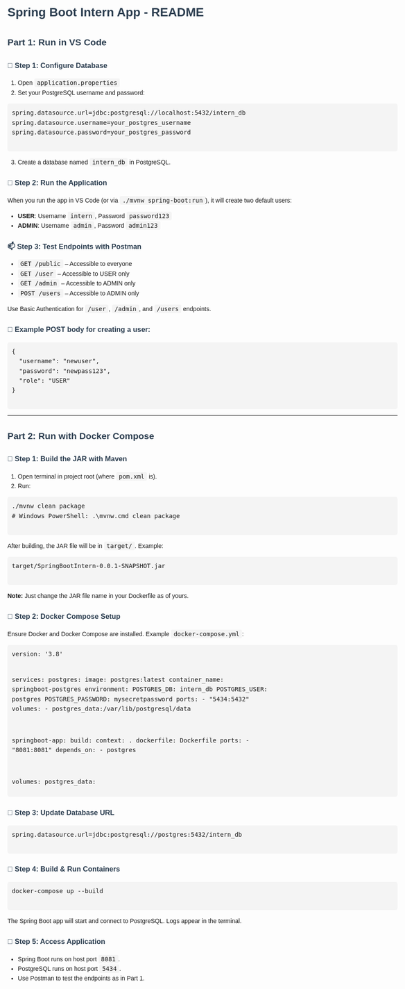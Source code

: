 <!DOCTYPE html>
<html lang="en">
<head>
  <meta charset="UTF-8">
  <title>Spring Boot Intern App README</title>
  <style>
    body {
      font-family: Arial, sans-serif;
      line-height: 1.6;
      max-width: 900px;
      margin: 20px auto;
      padding: 10px;
    }
    h1, h2, h3 {
      color: #2c3e50;
    }
    code {
      background-color: #f4f4f4;
      padding: 2px 6px;
      border-radius: 4px;
      font-size: 14px;
    }
    pre {
      background-color: #f4f4f4;
      padding: 10px;
      overflow-x: auto;
      border-radius: 5px;
    }
  </style>
</head>
<body>

  <h1>Spring Boot Intern App - README</h1>

  <h2>Part 1: Run in VS Code</h2>

  <h3>🔧 Step 1: Configure Database</h3>
  <ol>
    <li>Open <code>application.properties</code></li>
    <li>Set your PostgreSQL username and password:</li>
  </ol>
  <pre>
spring.datasource.url=jdbc:postgresql://localhost:5432/intern_db
spring.datasource.username=your_postgres_username
spring.datasource.password=your_postgres_password
  </pre>
  <ol start="3">
    <li>Create a database named <code>intern_db</code> in PostgreSQL.</li>
  </ol>

  <h3>🚀 Step 2: Run the Application</h3>
  <p>When you run the app in VS Code (or via <code>./mvnw spring-boot:run</code>), it will create two default users:</p>
  <ul>
    <li><strong>USER</strong>: Username <code>intern</code>, Password <code>password123</code></li>
    <li><strong>ADMIN</strong>: Username <code>admin</code>, Password <code>admin123</code></li>
  </ul>

  <h3>📫 Step 3: Test Endpoints with Postman</h3>
  <ul>
    <li><code>GET /public</code> – Accessible to everyone</li>
    <li><code>GET /user</code> – Accessible to USER only</li>
    <li><code>GET /admin</code> – Accessible to ADMIN only</li>
    <li><code>POST /users</code> – Accessible to ADMIN only</li>
  </ul>
  <p>Use Basic Authentication for <code>/user</code>, <code>/admin</code>, and <code>/users</code> endpoints.</p>

  <h3>📝 Example POST body for creating a user:</h3>
  <pre>
{
  "username": "newuser",
  "password": "newpass123",
  "role": "USER"
}
  </pre>

  <hr>

  <h2>Part 2: Run with Docker Compose</h2>

  <h3>🐳 Step 1: Build the JAR with Maven</h3>
  <ol>
    <li>Open terminal in project root (where <code>pom.xml</code> is).</li>
    <li>Run:</li>
  </ol>
  <pre>
./mvnw clean package
# Windows PowerShell: .\mvnw.cmd clean package
  </pre>
  <p>After building, the JAR file will be in <code>target/</code>. Example:</p>
  <pre>
target/SpringBootIntern-0.0.1-SNAPSHOT.jar
  </pre>
  <p><strong>Note:</strong> Just change the JAR file name in your Dockerfile as of yours.</p>

  <h3>🐳 Step 2: Docker Compose Setup</h3>
  <p>Ensure Docker and Docker Compose are installed. Example <code>docker-compose.yml</code>:</p>
  <pre>
version: '3.8'

services:
  postgres:
    image: postgres:latest
    container_name: springboot-postgres
    environment:
      POSTGRES_DB: intern_db
      POSTGRES_USER: postgres
      POSTGRES_PASSWORD: mysecretpassword
    ports:
      - "5434:5432"
    volumes:
      - postgres_data:/var/lib/postgresql/data

  springboot-app:
    build:
      context: .
      dockerfile: Dockerfile
    ports:
      - "8081:8081"
    depends_on:
      - postgres

volumes:
  postgres_data:
  </pre>

  <h3>🐳 Step 3: Update Database URL</h3>
  <pre>
spring.datasource.url=jdbc:postgresql://postgres:5432/intern_db
  </pre>

  <h3>🐳 Step 4: Build & Run Containers</h3>
  <pre>
docker-compose up --build
  </pre>
  <p>The Spring Boot app will start and connect to PostgreSQL. Logs appear in the terminal.</p>

  <h3>🐳 Step 5: Access Application</h3>
  <ul>
    <li>Spring Boot runs on host port <code>8081</code>.</li>
    <li>PostgreSQL runs on host port <code>5434</code>.</li>
    <li>Use Postman to test the endpoints as in Part 1.</li>
  </ul>

</body>
</html>
